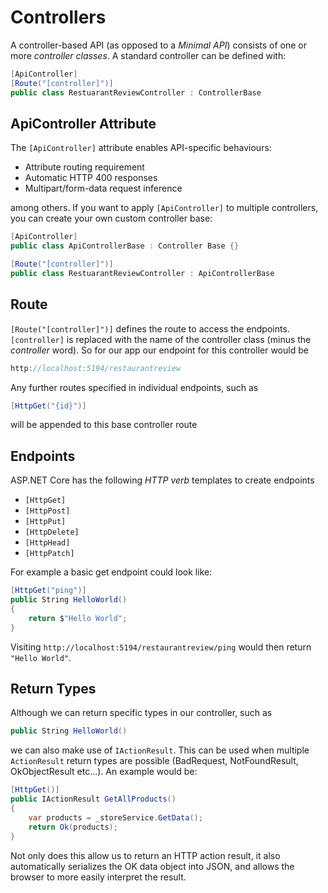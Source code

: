 # Controllers
A controller-based API (as opposed to a _Minimal API_) consists of one or more _controller classes_. A standard controller can be defined with:

```cs
[ApiController]
[Route("[controller]")]
public class RestuarantReviewController : ControllerBase
```
## ApiController Attribute
The `[ApiController]` attribute enables API-specific behaviours:
- Attribute routing requirement
- Automatic HTTP 400 responses
- Multipart/form-data request inference

among others. If you want to apply `[ApiController]` to multiple controllers, you can create your own custom controller base:

```cs
[ApiController]
public class ApiControllerBase : Controller Base {}
```
```cs
[Route("[controller]")]
public class RestuarantReviewController : ApiControllerBase
```

## Route
`[Route("[controller]")]` defines the route to access the endpoints. `[controller]` is replaced with the name of the controller class (minus the _controller_ word). So for our app our endpoint for this controller would be
```cs
http://localhost:5194/restaurantreview
```
Any further routes specified in individual endpoints, such as
```cs
[HttpGet("{id}")]
```
will be appended to this base controller route

## Endpoints
ASP.NET Core has the following _HTTP verb_ templates to create endpoints
- `[HttpGet]`
- `[HttpPost]`
- `[HttpPut]`
- `[HttpDelete]`
- `[HttpHead]`
- `[HttpPatch]`

For example a basic get endpoint could look like:
```cs
[HttpGet("ping")]
public String HelloWorld()
{
    return $"Hello World";
}
```
Visiting `http://localhost:5194/restaurantreview/ping` would then return `"Hello World"`.

## Return Types
Although we can return specific types in our controller, such as
```cs
public String HelloWorld()
```
we can also make use of `IActionResult`. This can be used when multiple `ActionResult` return types are possible (BadRequest, NotFoundResult, OkObjectResult etc...). An example would be:

```cs
[HttpGet()]
public IActionResult GetAllProducts()
{
    var products = _storeService.GetData();
    return Ok(products);
}
```
Not only does this allow us to return an HTTP action result, it also automatically serializes the OK data object into JSON, and allows the browser to more easily interpret the result.